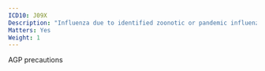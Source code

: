 ```yaml
---
ICD10: J09X
Description: "Influenza due to identified zoonotic or pandemic influenza virus"
Matters: Yes
Weight: 1
---
```

AGP precautions
